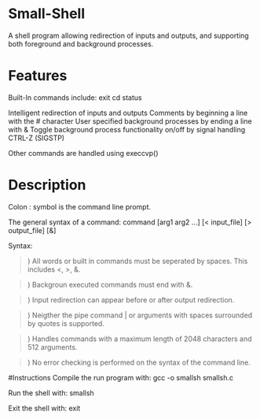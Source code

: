 # Small-Shell
A shell program allowing redirection of inputs and outputs, and supporting both foreground and background processes.

# Features
Built-In commands include:
exit
cd
status

Intelligent redirection of inputs and outputs
Comments by beginning a line with the # character
User specified background processes by ending a line with &
Toggle background process functionality on/off by signal handling CTRL-Z (SIGSTP)

Other commands are handled using execcvp()

# Description
Colon : symbol is the command line prompt.

The general syntax of a command:
command [arg1 arg2 ...] [< input_file] [> output_file] [&]

Syntax:
>) All words or built in commands must be seperated by spaces. This includes <, >, &.

>) Backgroun executed commands must end with &.

>) Input redirection can appear before or after output redirection.

>) Neigther the pipe command | or arguments with spaces surrounded by quotes is supported.

>) Handles commands with a maximum length of 2048 characters and 512 arguments.

>) No error checking is performed on the syntax of the command line.

#Instructions
Compile the run program with:
gcc -o smallsh smallsh.c

Run the shell with:
smallsh

Exit the shell with:
exit
